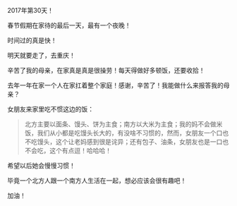 2017年第30天！

春节假期在家待的最后一天，最有一个夜晚！

时间过的真是快！

明天就要走了，去重庆！

辛苦了我的母亲，在家真是真是很操劳！每天得做好多顿饭，还要收拾！

去年一年在家一个人在家扛着整个家庭！感谢，辛苦了！我能做什么来报答我的母亲？

女朋友来家里吃不惯这边的饭：

> 北方主要以面条、馒头、饼为主食；南方以大米为主食；我的妈不会做米饭，我们从小都是吃馒头长大的，有没啥不习惯的，然而，女朋友一个口也不吃馒头，这个让老妈感到很是诧异；还有包子、油条，女朋友也是一口也不会吃，这个有点逗！哈哈哈！

希望以后她会慢慢习惯！

毕竟一个北方人跟一个南方人生活在一起，想必应该会很有趣吧！

加油！

